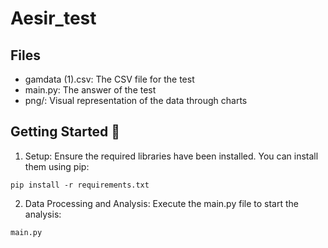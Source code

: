 # Aesir_test

## Files
- gamdata (1).csv: The CSV file for the test
- main.py: The answer of the test
- png/: Visual representation of the data through charts

## Getting Started 🧰
1. Setup: Ensure the required libraries have been installed. You can install them using pip:

```
pip install -r requirements.txt
```

2. Data Processing and Analysis: Execute the main.py file to start the analysis:

```
main.py
```